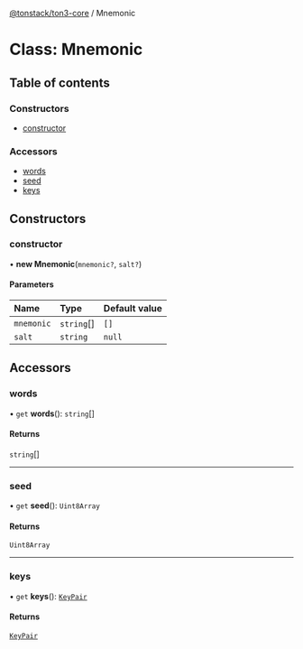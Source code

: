 [@tonstack/ton3-core](../README.md) / Mnemonic

# Class: Mnemonic

## Table of contents

### Constructors

- [constructor](Mnemonic.md#constructor)

### Accessors

- [words](Mnemonic.md#words)
- [seed](Mnemonic.md#seed)
- [keys](Mnemonic.md#keys)

## Constructors

### constructor

• **new Mnemonic**(`mnemonic?`, `salt?`)

#### Parameters

| Name | Type | Default value |
| :------ | :------ | :------ |
| `mnemonic` | `string`[] | `[]` |
| `salt` | `string` | `null` |

## Accessors

### words

• `get` **words**(): `string`[]

#### Returns

`string`[]

___

### seed

• `get` **seed**(): `Uint8Array`

#### Returns

`Uint8Array`

___

### keys

• `get` **keys**(): [`KeyPair`](../interfaces/KeyPair.md)

#### Returns

[`KeyPair`](../interfaces/KeyPair.md)
